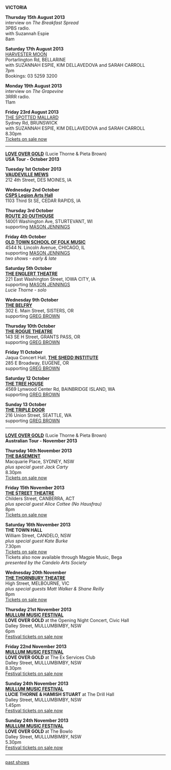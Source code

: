 **VICTORIA**  

**Thursday 15th August 2013**    
interview on *The Breakfast Spread*    
3PBS radio.    
with Suzannah Espie    
8am       

**Saturday 17th August 2013**    
[HARVESTER MOON][125]     
Portarlington Rd, BELLARINE  
with SUZANNAH ESPIE, KIM DELLAVEDOVA and SARAH CARROLL  
7pm  
Bookings: 03 5259 3200  

**Monday 19th August 2013**    
interview on *The Grapevine*      
3RRR radio.    
11am          
  
**Friday 23rd August 2013**    
[THE SPOTTED MALLARD][128]  
Sydney Rd, BRUNSWICK  
with SUZANNAH ESPIE, KIM DELLAVEDOVA and SARAH CARROLL  
8.30pm    
[Tickets on sale now][128.1]    

* * * * *

**[LOVE OVER GOLD][127]**  (Lucie Thorne & Pieta Brown)   
**USA Tour - October 2013**        

**Tuesday 1st October 2013**  
**[VAUDEVILLE MEWS][146]**       
212 4th Street, DES MOINES, IA  

**Wednesday 2nd October**  
**[CSPS Legion Arts Hall][147]**      
1103 Third St SE, CEDAR RAPIDS, IA    

**Thursday 3rd October**  
**[ROUTE 20 OUTHOUSE][148]**    
14001 Washington Ave, STURTEVANT, WI    
supporting [MASON JENNINGS][157]     

**Friday 4th October**  
**[OLD TOWN SCHOOL OF FOLK MUSIC][149]**    
4544 N. Lincoln Avenue, CHICAGO, IL   
supporting [MASON JENNINGS][157]      
*two shows - early & late*  

**Saturday 5th October**    
**[THE ENGLERT THEATRE][150]**      
221 East Washington Street, IOWA CITY, IA    
supporting [MASON JENNINGS][157]      
*Lucie Thorne - solo*  

**Wednesday 9th October**  
**[THE BELFRY][151]**    
302 E. Main Street, SISTERS, OR  
supporting [GREG BROWN][156]      

**Thursday 10th October**  
**[THE ROGUE THEATRE][152]**    
143 SE H Street, GRANTS PASS, OR    
supporting [GREG BROWN][156]    

**Friday 11 October**  
Jaqua Concert Hall, **[THE SHEDD INSTITUTE][153]**    
285 E Broadway, EUGENE, OR    
supporting [GREG BROWN][156]     

**Saturday 12 October**  
**[THE TREE HOUSE][154]**    
4569 Lynwood Center Rd, BAINBRIDGE ISLAND, WA    
supporting [GREG BROWN][156]        

**Sunday 13 October**    
**[THE TRIPLE DOOR][155]**      
216 Union Street, SEATTLE, WA    
supporting [GREG BROWN][156]     

* * * * *  

**[LOVE OVER GOLD][127]** (Lucie Thorne & Pieta Brown)     
**Australian Tour - November 2013**  

**Thursday 14th November 2013**  
**[THE BASEMENT][3.2]**  
Macquarie Place, SYDNEY, NSW    
*plus special guest Jack Carty*      
8.30pm    
[Tickets on sale now][140]     
 
**Friday 15th November 2013**  
**[THE STREET THEATRE][141]**  
Childers Street, CANBERRA, ACT  
*plus special guest Alice Cottee (No Hausfrau)*      
8pm  
[Tickets on sale now][141.1]    

**Saturday 16th November 2013**  
**THE TOWN HALL**  
William Street, CANDELO, NSW  
*plus special guest Kate Burke*      
7.30pm   
[Tickets on sale now][142]  
Tickets also now available through Magpie Music, Bega  
*presented by the Candelo Arts Society*       

**Wednesday 20th November**  
**[THE THORNBURY THEATRE][111]**  
High Street, MELBOURNE, VIC  
*plus special guests Matt Walker & Shane Reilly*        
8pm    
[Tickets on sale now][143]   

**Thursday 21st November 2013**  
**[MULLUM MUSIC FESTIVAL][145]**    
**LOVE OVER GOLD** at the Opening Night Concert, Civic Hall  
Dalley Street, MULLUMBIMBY, NSW    
6pm  
[Festival tickets on sale now][144]  

**Friday 22nd November 2013**  
**[MULLUM MUSIC FESTIVAL][145]**    
**LOVE OVER GOLD** at The Ex Services Club  
Dalley Street, MULLUMBIMBY, NSW      
8.30pm    
[Festival tickets on sale now][144]  

**Sunday 24th November 2013**  
**[MULLUM MUSIC FESTIVAL][145]**    
**LUCIE THORNE & HAMISH STUART** at The Drill Hall   
Dalley Street, MULLUMBIMBY, NSW    
1.45pm    
[Festival tickets on sale now][144]  

**Sunday 24th November 2013**  
**[MULLUM MUSIC FESTIVAL][145]**    
**LOVE OVER GOLD** at The Bowlo   
Dalley Street, MULLUMBIMBY, NSW    
5.30pm    
[Festival tickets on sale now][144]  

* * * * *  

[past shows][archive]

[archive]: ?p=shows/archive/

[50]: http://northcotesocialclub.com/
[3.2]: http://www.thebasement.com.au/
[81]: http://www.pietabrown.com
[88]: http://www.facebook.com/pages/Beetle-Bar/125772420775772
[89]: http://www.royalexchangenewcastle.com.au/
[90]: http://www.camelotlounge.com/
[90.1]: http://www.trybooking.com/RWU
[91]: http://www.clarendonguesthouse.com.au/
[93]: http://www.caravanmusic.com.au
[94]: http://wheatsheafhotel.com.au/gigs
[95]: http://www.bellaunion.com.au
[96]: http://www.jojosmithsoul.com/
[96.1]: http://www.myspace.com/sweetjeanmusic
[96.2]: http://www.myspace.com/jimdowling
[96.3]: http://www.ilonaharker.com
[96.4]: http://www.mardilumsden.com
[96.5]: http://www.theyearlings.net
[96.6]: http://www.theelliscollective.com
[96.7]: http://www.triplejunearthed.com/birdsandbelles
[96.8]: http://www.myspace.com/denhanrahan
[97]: http://www.hamishstuart.net/fr_home.cfm
[98]: http://venue505.com/
[99]: http://www.corinbank.com/
[99.1]: http://www.portfairyfolkfestival.com/
[100]: http://www.tamarvalleyfolkfestival.com/Home.html
[101]: http://www.bigtix.com.au/ProductDetails.aspx?productID=2083
[104]: http://www.carnivalofsuburbia.com
[105]: http://www.bellaunion.com.au/ticketing/show_535/
[106]: http://www.caravanmusic.com.au/gigs/pieta-brown/
[107]: http://www.trybooking.com/BCUB
[108]: http://www.moshtix.com.au/event.aspx?id=54131&ref=pietabrownpolishclub
[109]: http://www.starcourttheatre.com.au/shows
[110]: http://www.lonewolfpromotions.com/
[111]: http://thethornburytheatre.com/
[111.1]: http://thornburytheatre.oztix.com.au/default.aspx?Event=27515
[112]: http://www.mattwalker.com.au/
[112.1]: http://www.pbsfm.org.au/node/19074
[113]: http://thethornburytheatre.com/event/girl-interpreted-2012-feat-lucie-thorne-mojo-juju-georgia-fields-tracy-mcneil/
[114]: http://www.thetoffintown.com/shows/
[114.1]: http://noteslive.oztix.com.au/default.aspx?Event=29546
[114.2]: http://www.noteslive.net.au
[115]: http://www.cas.org.au
[115.1]: http://www.heritagehotel.com.au/
[116]: http://mullummusic.com/
[117]: http://www.candelovillagefestival.org
[118]: http://thethornburytheatre.com/event/lucie-thorne-plus-special-guest-jo-jo-smith-2/
[120]: http://seversondells.com/programs-2/
[122.1]: http://www.stickytickets.com.au/11638/mic_conways_national_junk_band__lucie_thorne_%40_camelot_lounge.aspx
[123]: http://sidewaysthroughsound.blogspot.com.au/2013/06/june-19-2013-steve-gunn-interview-black.html
[124.2]: http://www.davidsmedia.com/Ararat_Live.html
[125]: http://www.harvestermoon.com.au/live-music/  
[126]: http://www.bendigowritersfestival.com.au/Home
[126.1]: http://www.bendigowritersfestival.com.au/Whats_On/The_Best_Song_Ever_Written 
[126.2]: http://www.bendigowritersfestival.com.au/Whats_On/Write_on_Song
[127]: http://www.love-over-gold.com 
[128]: http://www.spottedmallard.com/events/suzannah-espie/
[128.1]: http://www.trybooking.com/Booking/BookingEventSummary.aspx?eid=58060
[140]: http://www.moshtix.com.au/event.aspx?id=67412&caller=CAL&noadd=true&skin=291
[141]: http://www.thestreet.org.au/  
[141.1]: https://www.patronbase.com/_ST/Productions/LOOG/Performances
[142]: http://www.trybooking.com/DINO  
[143]: http://thethornburytheatre.com/event/love-over-gold-pieta-brown-lucie-thorne-fall-to-rise-album-launch/
[144]: http://www.mullummusicfestival.com/local_tickets.asp?i=5&a=view
[145]: http://www.mullummusicfestival.com 
[146]: http://www.vaudevillemews.com/
[147]: http://www.legionarts.org
[148]: http://www.route20outhouse.com/
[149]: http://www.oldtownschool.org/concerts/
[150]: http://www.englert.org  
[151]: http://www.belfryevents.com/  
[152]: http://www.roguetheatre.com
[153]: http://www.ofam.org/
[154]: http://www.treehousebainbridge.com/
[155]: http://www.thetripledoor.net/
[156]: http://gregbrownmusic.org/  
[157]: http://masonjennings.com/